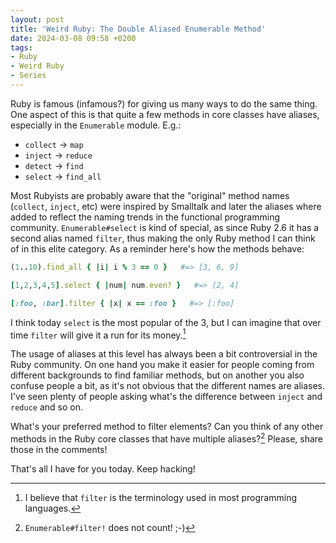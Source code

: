 ```yaml
---
layout: post
title: 'Weird Ruby: The Double Aliased Enumerable Method'
date: 2024-03-08 09:58 +0200
tags:
- Ruby
- Weird Ruby
- Series
---
```


Ruby is famous (infamous?) for giving us many ways to do the same thing.
One aspect of this is that quite a few methods in core classes have aliases, especially
in the `Enumerable` module. E.g.:

- `collect` -> `map`
- `inject` -> `reduce`
- `detect` -> `find`
- `select` -> `find_all`

Most Rubyists are probably aware that the "original" method names (`collect`,
`inject`, etc) were inspired by Smalltalk and later the aliases where added to
reflect the naming trends in the functional programming community.
`Enumerable#select` is kind of special, as since Ruby 2.6 it has a second alias
named `filter`, thus making the only Ruby method I can think of in this elite
category. As a reminder here's how the methods behave:

``` ruby
(1..10).find_all { |i| i % 3 == 0 }   #=> [3, 6, 9]

[1,2,3,4,5].select { |num| num.even? }   #=> [2, 4]

[:foo, :bar].filter { |x| x == :foo }   #=> [:foo]
```

I think today `select` is the most popular of the 3, but I can imagine that over time
`filter` will give it a run for its money.[^1]

The usage of aliases at this level has always been a bit controversial in the Ruby community. On one hand you make it easier for people coming from different backgrounds to find familiar methods, but on another you also confuse people a bit, as it's not obvious that the different names are aliases. I've seen plenty of people asking what's the difference between `inject` and `reduce` and so on.

What's your preferred method to filter elements? Can you think of any other methods in the Ruby core classes that have multiple aliases?[^2] Please, share those in the comments!

That's all I have for you today. Keep hacking!

[^1]: I believe that `filter` is the terminology used in most programming languages.
[^2]: `Enumerable#filter!` does not count! ;-)
